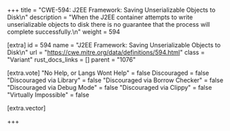 +++
title = "CWE-594: J2EE Framework: Saving Unserializable Objects to Disk\n"
description = "When the J2EE container attempts to write unserializable objects to disk there is no guarantee that the process will complete successfully.\n"
weight = 594

[extra]
id = 594
name = "J2EE Framework: Saving Unserializable Objects to Disk\n"
url = "https://cwe.mitre.org/data/definitions/594.html"
class = "Variant"
rust_docs_links = []
parent = "1076"

[extra.vote]
"No Help, or Langs Wont Help" = false
Discouraged = false
"Discouraged via Library" = false
"Discouraged via Borrow Checker" = false
"Discouraged via Debug Mode" = false
"Discouraged via Clippy" = false
"Virtually Impossible" = false

[extra.vector]

+++